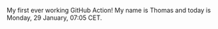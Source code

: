My first ever working GitHub Action!
My name is Thomas and today is Monday, 29 January, 07:05 CET. 
